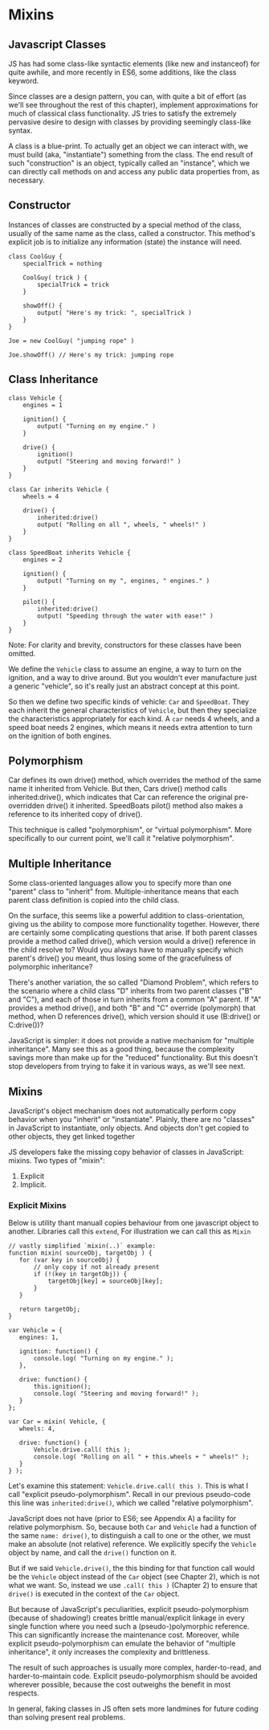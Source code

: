 # Mixins

## Javascript Classes

JS has had some class-like syntactic elements (like new and instanceof) for quite awhile, and more recently in ES6, some additions, like the class keyword.

Since classes are a design pattern, you can, with quite a bit of effort (as we'll see throughout the rest of this chapter), implement approximations for much of classical class functionality. JS tries to satisfy the extremely pervasive desire to design with classes by providing seemingly class-like syntax.

A class is a blue-print. To actually get an object we can interact with, we must build (aka, "instantiate") something from the class. The end result of such "construction" is an object, typically called an "instance", which we can directly call methods on and access any public data properties from, as necessary.

## Constructor

Instances of classes are constructed by a special method of the class, usually of the same name as the class, called a constructor. This method's explicit job is to initialize any information (state) the instance will need.

```
class CoolGuy {
	specialTrick = nothing

	CoolGuy( trick ) {
		specialTrick = trick
	}

	showOff() {
		output( "Here's my trick: ", specialTrick )
	}
}

Joe = new CoolGuy( "jumping rope" )

Joe.showOff() // Here's my trick: jumping rope
```

## Class Inheritance

```
class Vehicle {
	engines = 1

	ignition() {
		output( "Turning on my engine." )
	}

	drive() {
		ignition()
		output( "Steering and moving forward!" )
	}
}

class Car inherits Vehicle {
	wheels = 4

	drive() {
		inherited:drive()
		output( "Rolling on all ", wheels, " wheels!" )
	}
}

class SpeedBoat inherits Vehicle {
	engines = 2

	ignition() {
		output( "Turning on my ", engines, " engines." )
	}

	pilot() {
		inherited:drive()
		output( "Speeding through the water with ease!" )
	}
}
```

Note: For clarity and brevity, constructors for these classes have been omitted.

We define the `Vehicle` class to assume an engine, a way to turn on the ignition, and a way to drive around. But you wouldn't ever manufacture just a generic "vehicle", so it's really just an abstract concept at this point.

So then we define two specific kinds of vehicle: `Car` and `SpeedBoat`. They each inherit the general characteristics of `Vehicle`, but then they specialize the characteristics appropriately for each kind. A `car` needs 4 wheels, and a speed boat needs 2 engines, which means it needs extra attention to turn on the ignition of both engines.

## Polymorphism

Car defines its own drive() method, which overrides the method of the same name it inherited from Vehicle. But then, Cars drive() method calls inherited:drive(), which indicates that Car can reference the original pre-overridden drive() it inherited. SpeedBoats pilot() method also makes a reference to its inherited copy of drive().

This technique is called "polymorphism", or "virtual polymorphism". More specifically to our current point, we'll call it "relative polymorphism".

## Multiple Inheritance

Some class-oriented languages allow you to specify more than one "parent" class to "inherit" from. Multiple-inheritance means that each parent class definition is copied into the child class.

On the surface, this seems like a powerful addition to class-orientation, giving us the ability to compose more functionality together. However, there are certainly some complicating questions that arise. If both parent classes provide a method called drive(), which version would a drive() reference in the child resolve to? Would you always have to manually specify which parent's drive() you meant, thus losing some of the gracefulness of polymorphic inheritance?

There's another variation, the so called "Diamond Problem", which refers to the scenario where a child class "D" inherits from two parent classes ("B" and "C"), and each of those in turn inherits from a common "A" parent. If "A" provides a method drive(), and both "B" and "C" override (polymorph) that method, when D references drive(), which version should it use (B:drive() or C:drive())?

JavaScript is simpler: it does not provide a native mechanism for "multiple inheritance". Many see this as a good thing, because the complexity savings more than make up for the "reduced" functionality. But this doesn't stop developers from trying to fake it in various ways, as we'll see next.

## Mixins

JavaScript's object mechanism does not automatically perform copy behavior when you "inherit" or "instantiate". Plainly, there are no "classes" in JavaScript to instantiate, only objects. And objects don't get copied to other objects, they get linked together

 JS developers fake the missing copy behavior of classes in JavaScript: mixins. 
 Two types of "mixin": 
 1. Explicit
 2. Implicit.

 ### Explicit Mixins

 Below is utility thant manuall copies behaviour from one javascript object to another. Libraries call this `extend`, For illustration we can call this as `Mixin`

 ```
 // vastly simplified `mixin(..)` example:
function mixin( sourceObj, targetObj ) {
	for (var key in sourceObj) {
		// only copy if not already present
		if (!(key in targetObj)) {
			targetObj[key] = sourceObj[key];
		}
	}

	return targetObj;
}

var Vehicle = {
	engines: 1,

	ignition: function() {
		console.log( "Turning on my engine." );
	},

	drive: function() {
		this.ignition();
		console.log( "Steering and moving forward!" );
	}
};

var Car = mixin( Vehicle, {
	wheels: 4,

	drive: function() {
		Vehicle.drive.call( this );
		console.log( "Rolling on all " + this.wheels + " wheels!" );
	}
} );
 ```

 Let's examine this statement: `Vehicle.drive.call( this )`. This is what I call "explicit pseudo-polymorphism". Recall in our previous pseudo-code this line was `inherited:drive()`, which we called "relative polymorphism".

JavaScript does not have (prior to ES6; see Appendix A) a facility for relative polymorphism. So, because both `Car` and `Vehicle` had a function of the same `name: drive()`, to distinguish a call to one or the other, we must make an absolute (not relative) reference. We explicitly specify the `Vehicle` object by name, and call the `drive()` function on it.

But if we said `Vehicle.drive()`, the this binding for that function call would be the `Vehicle` object instead of the `Car` object (see Chapter 2), which is not what we want. So, instead we use `.call( this )` (Chapter 2) to ensure that `drive()` is executed in the context of the `Car` object.

But because of JavaScript's peculiarities, explicit pseudo-polymorphism (because of shadowing!) creates brittle manual/explicit linkage in every single function where you need such a (pseudo-)polymorphic reference. This can significantly increase the maintenance cost. Moreover, while explicit pseudo-polymorphism can emulate the behavior of "multiple inheritance", it only increases the complexity and brittleness.

The result of such approaches is usually more complex, harder-to-read, and harder-to-maintain code. Explicit pseudo-polymorphism should be avoided wherever possible, because the cost outweighs the benefit in most respects.

In general, faking classes in JS often sets more landmines for future coding than solving present real problems.





